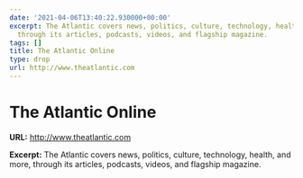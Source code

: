 ```yaml
---
date: '2021-04-06T13:40:22.930000+00:00'
excerpt: The Atlantic covers news, politics, culture, technology, health, and more,
  through its articles, podcasts, videos, and flagship magazine.
tags: []
title: The Atlantic Online
type: drop
url: http://www.theatlantic.com
---
```


# The Atlantic Online

**URL:** http://www.theatlantic.com

**Excerpt:** The Atlantic covers news, politics, culture, technology, health, and more, through its articles, podcasts, videos, and flagship magazine.
